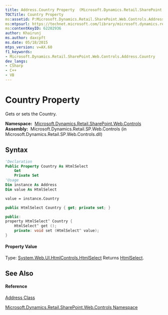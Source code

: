 ```yaml
---
title: Address.Country Property  (Microsoft.Dynamics.Retail.SharePoint.Web.Controls)
TOCTitle: Country Property
ms:assetid: P:Microsoft.Dynamics.Retail.SharePoint.Web.Controls.Address.Country
ms:mtpsurl: https://technet.microsoft.com/library/microsoft.dynamics.retail.sharepoint.web.controls.address.country(v=AX.60)
ms:contentKeyID: 62202936
author: Khairunj
ms.author: daxcpft
ms.date: 05/18/2015
mtps_version: v=AX.60
f1_keywords:
- Microsoft.Dynamics.Retail.SharePoint.Web.Controls.Address.Country
dev_langs:
- CSharp
- C++
- VB
---
```


# Country Property

Gets or sets the Country.

**Namespace:**  [Microsoft.Dynamics.Retail.SharePoint.Web.Controls](microsoft-dynamics-retail-sharepoint-web-controls-namespace.md)  
**Assembly:**  Microsoft.Dynamics.Retail.SP.Web.Controls (in Microsoft.Dynamics.Retail.SP.Web.Controls.dll)

## Syntax

``` vb
'Declaration
Public Property Country As HtmlSelect
    Get
    Private Set
'Usage
Dim instance As Address
Dim value As HtmlSelect

value = instance.Country
```

``` csharp
public HtmlSelect Country { get; private set; }
```

``` c++
public:
property HtmlSelect^ Country {
    HtmlSelect^ get ();
    private: void set (HtmlSelect^ value);
}
```

#### Property Value

Type: [System.Web.UI.HtmlControls.HtmlSelect](https://technet.microsoft.com/library/xf11z4ad\(v=ax.60\))  
Returns [HtmlSelect](https://technet.microsoft.com/library/xf11z4ad\(v=ax.60\)).  

## See Also

#### Reference

[Address Class](address-class-microsoft-dynamics-retail-sharepoint-web-controls.md)

[Microsoft.Dynamics.Retail.SharePoint.Web.Controls Namespace](microsoft-dynamics-retail-sharepoint-web-controls-namespace.md)

